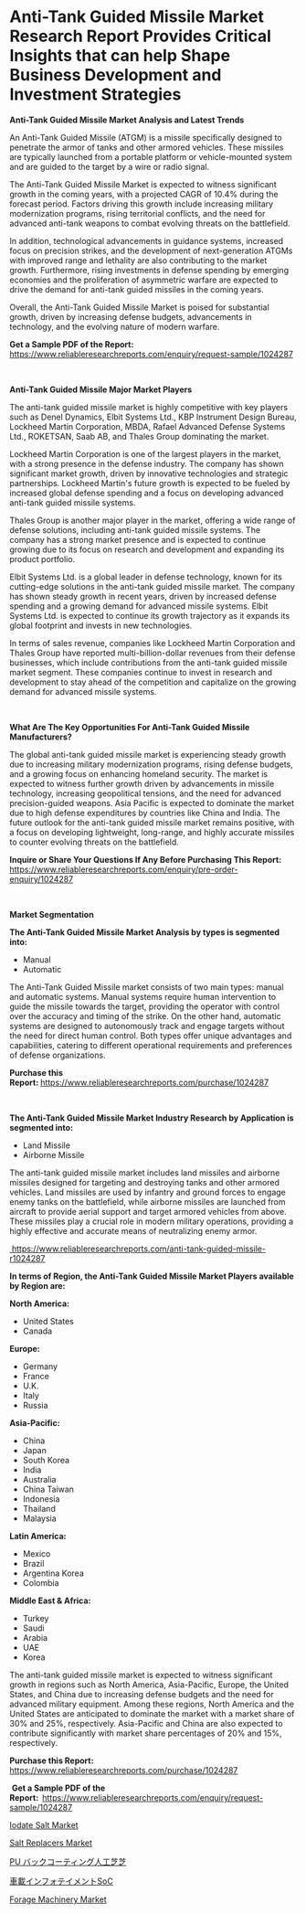 <p><h1>Anti-Tank Guided Missile Market Research Report Provides Critical Insights that can help Shape Business Development and Investment Strategies</h1></p><p><strong>Anti-Tank Guided Missile Market Analysis and Latest Trends</strong></p>
<p><p>An Anti-Tank Guided Missile (ATGM) is a missile specifically designed to penetrate the armor of tanks and other armored vehicles. These missiles are typically launched from a portable platform or vehicle-mounted system and are guided to the target by a wire or radio signal.</p><p>The Anti-Tank Guided Missile Market is expected to witness significant growth in the coming years, with a projected CAGR of 10.4% during the forecast period. Factors driving this growth include increasing military modernization programs, rising territorial conflicts, and the need for advanced anti-tank weapons to combat evolving threats on the battlefield.</p><p>In addition, technological advancements in guidance systems, increased focus on precision strikes, and the development of next-generation ATGMs with improved range and lethality are also contributing to the market growth. Furthermore, rising investments in defense spending by emerging economies and the proliferation of asymmetric warfare are expected to drive the demand for anti-tank guided missiles in the coming years.</p><p>Overall, the Anti-Tank Guided Missile Market is poised for substantial growth, driven by increasing defense budgets, advancements in technology, and the evolving nature of modern warfare.</p></p>
<p><strong>Get a Sample PDF of the Report:&nbsp;</strong> <a href="https://www.reliableresearchreports.com/enquiry/request-sample/1024287">https://www.reliableresearchreports.com/enquiry/request-sample/1024287</a></p>
<p>&nbsp;</p>
<p><strong>Anti-Tank Guided Missile Major Market Players</strong></p>
<p><p>The anti-tank guided missile market is highly competitive with key players such as Denel Dynamics, Elbit Systems Ltd., KBP Instrument Design Bureau, Lockheed Martin Corporation, MBDA, Rafael Advanced Defense Systems Ltd., ROKETSAN, Saab AB, and Thales Group dominating the market.</p><p>Lockheed Martin Corporation is one of the largest players in the market, with a strong presence in the defense industry. The company has shown significant market growth, driven by innovative technologies and strategic partnerships. Lockheed Martin's future growth is expected to be fueled by increased global defense spending and a focus on developing advanced anti-tank guided missile systems.</p><p>Thales Group is another major player in the market, offering a wide range of defense solutions, including anti-tank guided missile systems. The company has a strong market presence and is expected to continue growing due to its focus on research and development and expanding its product portfolio.</p><p>Elbit Systems Ltd. is a global leader in defense technology, known for its cutting-edge solutions in the anti-tank guided missile market. The company has shown steady growth in recent years, driven by increased defense spending and a growing demand for advanced missile systems. Elbit Systems Ltd. is expected to continue its growth trajectory as it expands its global footprint and invests in new technologies.</p><p>In terms of sales revenue, companies like Lockheed Martin Corporation and Thales Group have reported multi-billion-dollar revenues from their defense businesses, which include contributions from the anti-tank guided missile market segment. These companies continue to invest in research and development to stay ahead of the competition and capitalize on the growing demand for advanced missile systems.</p></p>
<p>&nbsp;</p>
<p><strong>What Are The Key Opportunities For Anti-Tank Guided Missile Manufacturers?</strong></p>
<p><p>The global anti-tank guided missile market is experiencing steady growth due to increasing military modernization programs, rising defense budgets, and a growing focus on enhancing homeland security. The market is expected to witness further growth driven by advancements in missile technology, increasing geopolitical tensions, and the need for advanced precision-guided weapons. Asia Pacific is expected to dominate the market due to high defense expenditures by countries like China and India. The future outlook for the anti-tank guided missile market remains positive, with a focus on developing lightweight, long-range, and highly accurate missiles to counter evolving threats on the battlefield.</p></p>
<p><strong>Inquire or Share Your Questions If Any Before Purchasing This Report:</strong> <a href="https://www.reliableresearchreports.com/enquiry/pre-order-enquiry/1024287">https://www.reliableresearchreports.com/enquiry/pre-order-enquiry/1024287</a></p>
<p>&nbsp;</p>
<p><strong>Market Segmentation</strong></p>
<p><strong>The Anti-Tank Guided Missile Market Analysis by types is segmented into:</strong></p>
<p><ul><li>Manual</li><li>Automatic</li></ul></p>
<p><p>The Anti-Tank Guided Missile market consists of two main types: manual and automatic systems. Manual systems require human intervention to guide the missile towards the target, providing the operator with control over the accuracy and timing of the strike. On the other hand, automatic systems are designed to autonomously track and engage targets without the need for direct human control. Both types offer unique advantages and capabilities, catering to different operational requirements and preferences of defense organizations.</p></p>
<p><strong>Purchase this Report:&nbsp;</strong><a href="https://www.reliableresearchreports.com/purchase/1024287">https://www.reliableresearchreports.com/purchase/1024287</a></p>
<p>&nbsp;</p>
<p><strong>The Anti-Tank Guided Missile Market Industry Research by Application is segmented into:</strong></p>
<p><ul><li>Land Missile</li><li>Airborne Missile</li></ul></p>
<p><p>The anti-tank guided missile market includes land missiles and airborne missiles designed for targeting and destroying tanks and other armored vehicles. Land missiles are used by infantry and ground forces to engage enemy tanks on the battlefield, while airborne missiles are launched from aircraft to provide aerial support and target armored vehicles from above. These missiles play a crucial role in modern military operations, providing a highly effective and accurate means of neutralizing enemy armor.</p></p>
<p><a href="https://www.reliableresearchreports.com/anti-tank-guided-missile-r1024287">&nbsp;https://www.reliableresearchreports.com/anti-tank-guided-missile-r1024287</a></p>
<p><strong>In terms of Region, the Anti-Tank Guided Missile Market Players available by Region are:</strong></p>
<p>
    <p> <strong> North America: </strong>
        <ul>
            <li>United States</li>
            <li>Canada</li>
        </ul>
        </p> 
    <p> <strong> Europe: </strong>
        <ul>
            <li>Germany</li>
            <li>France</li>
            <li>U.K.</li>
            <li>Italy</li>
            <li>Russia</li>
        </ul>
        </p> 
    <p> <strong> Asia-Pacific: </strong>
        <ul>
            <li>China</li>
            <li>Japan</li>
            <li>South Korea</li>
            <li>India</li>
            <li>Australia</li>
            <li>China Taiwan</li>
            <li>Indonesia</li>
            <li>Thailand</li>
            <li>Malaysia</li>
        </ul>
        </p> 
    <p> <strong> Latin America: </strong>
        <ul>
            <li>Mexico</li>
            <li>Brazil</li>
            <li>Argentina Korea</li>
            <li>Colombia</li>
        </ul>
        </p> 
    <p> <strong> Middle East & Africa: </strong>
        <ul>
            <li>Turkey</li>
            <li>Saudi</li>
            <li>Arabia</li>
            <li>UAE</li>
            <li>Korea</li>
        </ul>
    </p>
    </p>
<p><p>The anti-tank guided missile market is expected to witness significant growth in regions such as North America, Asia-Pacific, Europe, the United States, and China due to increasing defense budgets and the need for advanced military equipment. Among these regions, North America and the United States are anticipated to dominate the market with a market share of 30% and 25%, respectively. Asia-Pacific and China are also expected to contribute significantly with market share percentages of 20% and 15%, respectively.</p></p>
<p><strong>Purchase this Report: </strong><a href="https://www.reliableresearchreports.com/purchase/1024287">https://www.reliableresearchreports.com/purchase/1024287</a></p>
<p>&nbsp;<strong>Get a Sample PDF of the Report:&nbsp;&nbsp;</strong><a href="https://www.reliableresearchreports.com/enquiry/request-sample/1024287">https://www.reliableresearchreports.com/enquiry/request-sample/1024287</a></p>
<p><strong></strong></p>
<p><p><a href="https://issuu.com/reportprime-2/docs/iodate-salt-market-size-2030.pptx">Iodate Salt Market</a></p><p><a href="https://gratis-rainforest-2ca.notion.site/Salt-Replacers-Market-Furnishes-Information-on-Market-Share-Market-Trends-and-Market-Growth-01cbdc7b6ac9421f9642f90f91903735">Salt Replacers Market</a></p><p><a href="https://medium.com/@samirmayert28/pu%E3%83%90%E3%83%83%E3%82%AF%E3%82%B3%E3%83%BC%E3%83%86%E3%82%A3%E3%83%B3%E3%82%B0%E4%BA%BA%E5%B7%A5%E8%8A%9D%E3%82%BF%E3%83%BC%E3%83%95%E5%B8%82%E5%A0%B4%E8%AA%BF%E6%9F%BB%E3%83%AC%E3%83%9D%E3%83%BC%E3%83%88-%E3%81%9D%E3%81%AE%E6%AD%B4%E5%8F%B2%E3%81%A82031%E5%B9%B4%E3%81%BE%E3%81%A7%E3%81%AE%E4%BA%88%E6%B8%AC-538b809c9d7a">PU バックコーティング人工芝芝</a></p><p><a href="https://medium.com/@phillipbarnett65/%E8%87%AA%E5%8B%95%E8%BB%8A%E3%82%A4%E3%83%B3%E3%83%95%E3%82%A9%E3%83%86%E3%82%A4%E3%83%B3%E3%83%A1%E3%83%B3%E3%83%88soc%E5%B8%82%E5%A0%B4%E3%81%AF-%E5%B8%82%E5%A0%B4%E3%82%B7%E3%82%A7%E3%82%A2-%E3%82%B5%E3%82%A4%E3%82%BA-2031%E5%B9%B4%E3%81%BE%E3%81%A7%E3%81%AE%E4%BA%88%E6%B8%AC%E3%81%AB%E7%84%A6%E7%82%B9%E3%82%92%E5%BD%93%E3%81%A6%E3%81%A6%E3%81%84%E3%81%BE%E3%81%99-ccb5db0be816">車載インフォテイメントSoC</a></p><p><a href="https://view.publitas.com/reportprime-1/analyzing-forage-machinery-market-global-industry-perspective-and-forecast-2024-to-2031/">Forage Machinery Market</a></p></p>